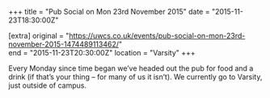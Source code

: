 +++
title = "Pub Social on Mon 23rd November 2015"
date = "2015-11-23T18:30:00Z"

[extra]
original = "https://uwcs.co.uk/events/pub-social-on-mon-23rd-november-2015-1474489113462/"    
end = "2015-11-23T20:30:00Z"
location = "Varsity"
+++

Every Monday since time began we’ve headed out the pub for food and a drink (if that’s your thing – for many of us it isn’t). We currently go to Varsity, just outside of campus.

